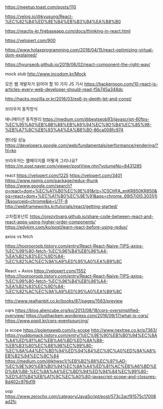 https://meetup.toast.com/posts/110

https://velog.io/@kyusung/React-%EC%82%B4%ED%8E%B4%EB%B3%B4%EA%B8%B0

https://reactjs-kr.firebaseapp.com/docs/thinking-in-react.html

https://velopert.com/900

https://www.holaxprogramming.com/2018/04/15/react-optimizing-virtual-dom-explained/



https://hyunseob.github.io/2019/06/02/react-component-the-right-way/


mock stub
http://www.incodom.kr/Mock


모든 웹 개발자가 읽어야 할 10 가지 JS 기사
https://hackernoon.com/10-react-js-articles-every-web-developer-should-read-f5b745a348dc





http://hacks.mozilla.or.kr/2016/03/es6-in-depth-let-and-const/

브라우저 동작방식

애니메이션 동작원리
https://medium.com/@bestseob93/javascript-60fps-%EC%95%A0%EB%8B%88%EB%A9%94%EC%9D%B4%EC%85%98-%EB%A7%8C%EB%93%A4%EA%B8%B0-86ca008fc974

렌더링 성능
https://developers.google.com/web/fundamentals/performance/rendering/?hl=ko

브라우저는 웹페이지를 어떻게 그리나요?
https://m.post.naver.com/viewer/postView.nhn?volumeNo=8431285


react
https://velopert.com/1225
https://velopert.com/3401
https://www.npmjs.com/package/redux-thunk
https://www.google.com/search?q=react+dom+%EC%A1%B0%EC%9E%91&rlz=1C5CHFA_enKR850KR850&oq=react+dom+%EC%A1%B0%EC%9E%91&aqs=chrome..69i57j0l5.3031j1j7&sourceid=chrome&ie=UTF-8
http://webframeworks.kr/tutorials/react/getting-started/


고차컴포넌트
https://orezytivarg.github.io/share-code-between-react-and-react-apps-using-higher-order-components/
https://edykim.com/ko/post/learn-react-before-using-redux/


axios vs fetch

https://hoorooroob.tistory.com/entry/React-React-Naive-TIPS-axios-%EC%99%80-fetch-%EC%96%B4%EB%96%A4-%EA%B2%83%EC%9D%84-%EC%82%AC%EC%9A%A9%ED%95%A0%EA%B9%8C


React + Axios 
https://velopert.com/1552
https://hoorooroob.tistory.com/entry/React-React-Naive-TIPS-axios-%EC%99%80-fetch-%EC%96%B4%EB%96%A4-%EA%B2%83%EC%9D%84-%EC%82%AC%EC%9A%A9%ED%95%A0%EA%B9%8C

http://www.realhanbit.co.kr/books/87/pages/1563/preview


cqrs
https://blog.aliencube.org/ko/2013/08/18/cqrs-oversimplified-overview/
https://justhackem.wordpress.com/2016/09/17/what-is-cqrs/
https://www.popit.kr/cqrs-eventsourcing/

js scope
https://poiemaweb.com/js-scope
http://www.nextree.co.kr/p7363/
https://yuddomack.tistory.com/entry/%EC%9E%90%EB%B0%94%EC%8A%A4%ED%81%AC%EB%A6%BD%ED%8A%B8-%EB%B3%80%EC%88%98%EC%99%80-%EC%8A%A4%EC%BD%94%ED%94%84%EC%9C%A0%ED%9A%A8%EB%B2%94%EC%9C%84
https://medium.com/@khwsc1/%EB%B2%88%EC%97%AD-%EC%9E%90%EB%B0%94%EC%8A%A4%ED%81%AC%EB%A6%BD%ED%8A%B8-%EC%8A%A4%EC%BD%94%ED%94%84%EC%99%80-%ED%81%B4%EB%A1%9C%EC%A0%80-javascript-scope-and-closures-8d402c976d19



oop
https://www.zerocho.com/category/JavaScript/post/573c2acf91575c17008ad2fc